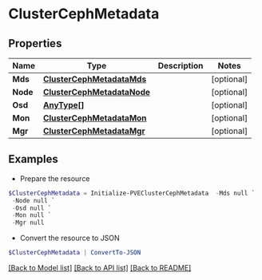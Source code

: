 # ClusterCephMetadata
## Properties

Name | Type | Description | Notes
------------ | ------------- | ------------- | -------------
**Mds** | [**ClusterCephMetadataMds**](ClusterCephMetadataMds.md) |  | [optional] 
**Node** | [**ClusterCephMetadataNode**](ClusterCephMetadataNode.md) |  | [optional] 
**Osd** | [**AnyType[]**](AnyType.md) |  | [optional] 
**Mon** | [**ClusterCephMetadataMon**](ClusterCephMetadataMon.md) |  | [optional] 
**Mgr** | [**ClusterCephMetadataMgr**](ClusterCephMetadataMgr.md) |  | [optional] 

## Examples

- Prepare the resource
```powershell
$ClusterCephMetadata = Initialize-PVEClusterCephMetadata  -Mds null `
 -Node null `
 -Osd null `
 -Mon null `
 -Mgr null
```

- Convert the resource to JSON
```powershell
$ClusterCephMetadata | ConvertTo-JSON
```

[[Back to Model list]](../README.md#documentation-for-models) [[Back to API list]](../README.md#documentation-for-api-endpoints) [[Back to README]](../README.md)

